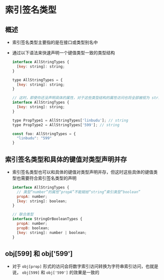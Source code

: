 # 索引签名类型

## 概述

+ 索引签名类型主要指的是在接口或类型别名中
+ 通过以下语法来快速声明一个键值类型一致的类型结构

  ```js
  interface AllStringTypes {
    [key: string]: string;
  }

  type AllStringTypes = {
    [key: string]: string;
  }
  ```

  ```js
  // 这时，即使你还没声明具体的属性，对于这些类型结构的属性访问也将全部被视为 string 类型
  interface AllStringTypes {
    [key: string]: string;
  }

  type PropType1 = AllStringTypes['linbudu']; // string
  type PropType2 = AllStringTypes['599']; // string

  const foo: AllStringTypes = {
    "linbudu": "599"
  }
  ```

## 索引签名类型和具体的键值对类型声明并存

+ 索引签名类型也可以和具体的键值对类型声明并存，但这时这些具体的键值类型也需要符合索引签名类型的声明

  ```js
  interface AllStringTypes {
    // 类型“number”的属性“propA”不能赋给“string”索引类型“boolean”
    propA: number;
    [key: string]: boolean;
  }

  // 联合类型
  interface StringOrBooleanTypes {
    propA: number;
    propB: boolean;
    [key: string]: number | boolean;
  }
  ```

## obj[599] 和 obj['599']

+ 对于 `obj[prop]` 形式的访问会将数字索引访问转换为字符串索引访问，也就是说， `obj[599]` 和 `obj['599']` 的效果是一致的
